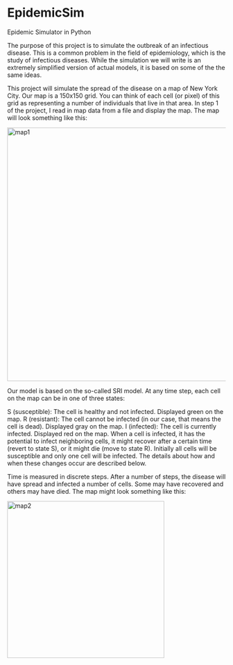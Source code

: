 # EpidemicSim
Epidemic Simulator in Python

The purpose of this project is to simulate the outbreak of an infectious disease. This is a common problem in the field of epidemiology, which is the study of infectious diseases. While the simulation we will write is an extremely simplified version of actual models, it is based on some of the the same ideas. 

This project will simulate the spread of the disease on a map of New York City. Our map is a 150x150 grid. You can think of each cell (or pixel) of this grid as representing a number of individuals that live in that area. In step 1 of the project, I read in map data from a file and display the map. The map will look something like this: 

<img width="585" alt="map1" src="https://user-images.githubusercontent.com/55852181/118294287-90b1aa00-b4a8-11eb-8fe5-d104326b70d4.png">



Our model is based on the so-called SRI model. At any time step, each cell on the map can be in one of three states: 

S (susceptible): The cell is healthy and not infected. Displayed green on the map. 
R (resistant): The cell cannot be infected (in our case, that means the cell is dead). Displayed gray on the map. 
I (infected): The cell is currently infected. Displayed red on the map. 
When a cell is infected, it has the potential to infect neighboring cells, it might recover after a certain time (revert to state S), or it might die (move to state R).  Initially all cells will be susceptible and only one cell will be infected. The details about how and when these changes occur are described below. 

Time is measured in discrete steps. After a number of steps, the disease will have spread and infected a number of cells. Some may have recovered and others may have died. The map might look something like this: 

<img width="362" alt="map2" src="https://user-images.githubusercontent.com/55852181/118294292-91e2d700-b4a8-11eb-8c01-81c5ff6d2e06.png">
